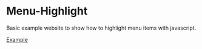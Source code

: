 Menu-Highlight
==============

Basic example website to show how to highlight menu items with javascript.

[Example](http://timothycomeau.com/dev/menu-highlight/)
